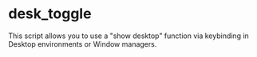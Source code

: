 desk\_toggle
==============
This script allows you to use a "show desktop" function via keybinding in
Desktop environments or Window managers.
